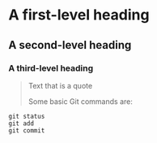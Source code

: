 # A first-level heading
## A second-level heading
### A third-level heading


> Text that is a quote
>
> Some basic Git commands are:
```
git status
git add
git commit
```
